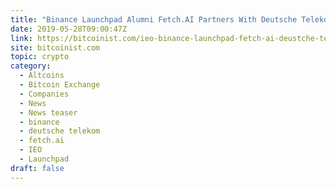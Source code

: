 ```yaml
---
title: "Binance Launchpad Alumni Fetch.AI Partners With Deutsche Telekom"
date: 2019-05-28T09:00:47Z
link: https://bitcoinist.com/ieo-binance-launchpad-fetch-ai-deustche-telekom/?utm_medium=RSS&utm_source=hune
site: bitcoinist.com
topic: crypto
category:
  - Altcoins
  - Bitcoin Exchange
  - Companies
  - News
  - News teaser
  - binance
  - deutsche telekom
  - fetch.ai
  - IEO
  - Launchpad
draft: false
---
```

